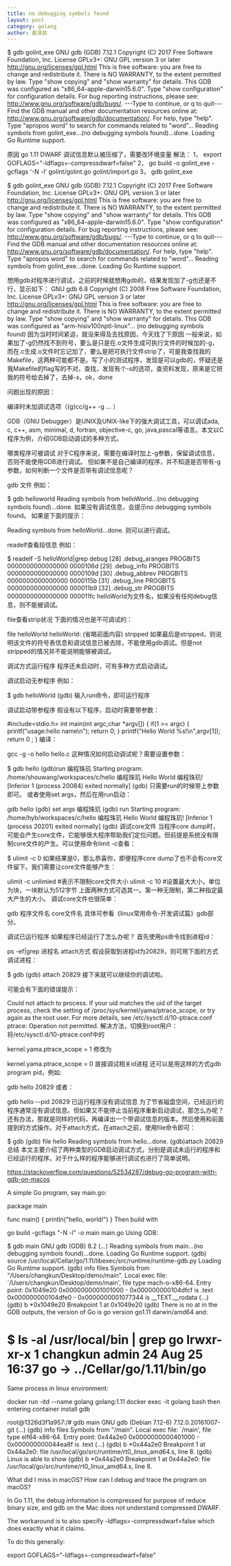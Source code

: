 ```yaml
---
title: no debugging symbols found
layout: post
category: golang
author: 夏泽民
---
```

$ gdb golint_exe 
GNU gdb (GDB) 7.12.1
Copyright (C) 2017 Free Software Foundation, Inc.
License GPLv3+: GNU GPL version 3 or later <http://gnu.org/licenses/gpl.html>
This is free software: you are free to change and redistribute it.
There is NO WARRANTY, to the extent permitted by law.  Type "show copying"
and "show warranty" for details.
This GDB was configured as "x86_64-apple-darwin15.6.0".
Type "show configuration" for configuration details.
For bug reporting instructions, please see:
<http://www.gnu.org/software/gdb/bugs/>.
---Type <return> to continue, or q <return> to quit---
Find the GDB manual and other documentation resources online at:
<http://www.gnu.org/software/gdb/documentation/>.
For help, type "help".
Type "apropos word" to search for commands related to "word"...
Reading symbols from golint_exe...(no debugging symbols found)...done.
Loading Go Runtime support.

 原因
 go 1.11 DWARF 调试信息默认被压缩了，需要改环境变量
 解法：
 1， export GOFLAGS="-ldflags=-compressdwarf=false"
 2，  go build -o golint_exe -gcflags '-N -l' golint/golint.go golint/import.go
 3， gdb golint_exe 
 

$ gdb golint_exe 
GNU gdb (GDB) 7.12.1
Copyright (C) 2017 Free Software Foundation, Inc.
License GPLv3+: GNU GPL version 3 or later <http://gnu.org/licenses/gpl.html>
This is free software: you are free to change and redistribute it.
There is NO WARRANTY, to the extent permitted by law.  Type "show copying"
and "show warranty" for details.
This GDB was configured as "x86_64-apple-darwin15.6.0".
Type "show configuration" for configuration details.
For bug reporting instructions, please see:
<http://www.gnu.org/software/gdb/bugs/>.
---Type <return> to continue, or q <return> to quit---
Find the GDB manual and other documentation resources online at:
<http://www.gnu.org/software/gdb/documentation/>.
For help, type "help".
Type "apropos word" to search for commands related to "word"...
Reading symbols from golint_exe...done.
Loading Go Runtime support.


<!-- more -->
想用gdb对程序进行调试，之前的时候就想用gdb的，结果发现加了-g也还是不行，显示如下：
GNU gdb 6.8
Copyright (C) 2008 Free Software Foundation, Inc.
License GPLv3+: GNU GPL version 3 or later <http://gnu.org/licenses/gpl.html>
This is free software: you are free to change and redistribute it.
There is NO WARRANTY, to the extent permitted by law.  Type "show copying"
and "show warranty" for details.
This GDB was configured as "arm-hisiv100nptl-linux"...
(no debugging symbols found)
因为当时时间紧迫，就没来得及去找原因，今天找了下原因
一般来说，如果加了-g仍然找不到符号，要么是只是在.o文件生成可执行文件的时候加的-g，而在.c生成.o文件时忘记加了，要么是把可执行文件strip了，可是我查找我的Makefile，这两种可能都不是。写了小的测试程序，发现是可以gdb的，怀疑还是我Makefile的flag写的不对，查找，发现有个-s的选项，查资料发现，原来是它把我的符号给去掉了，去掉-s，ok，done

问题出现的原因：

  编译时未加调试选项（(g)cc/g++  -g ... ）
  
 GDB（GNU Debugger）是UNIX及UNIX-like下的强大调试工具，可以调试ada, c, c++, asm, minimal, d, fortran, objective-c, go, java,pascal等语言。本文以C程序为例，介绍GDB启动调试的多种方式。

哪类程序可被调试
对于C程序来说，需要在编译时加上-g参数，保留调试信息，否则不能使用GDB进行调试。
但如果不是自己编译的程序，并不知道是否带有-g参数，如何判断一个文件是否带有调试信息呢？

gdb 文件
例如：

$ gdb helloworld
Reading symbols from helloWorld...(no debugging symbols found)...done.
如果没有调试信息，会提示no debugging symbols found。
如果是下面的提示：

Reading symbols from helloWorld...done.
则可以进行调试。

readelf查看段信息
例如：

$ readelf -S helloWorld|grep debug
  [28] .debug_aranges    PROGBITS         0000000000000000  0000106d
  [29] .debug_info       PROGBITS         0000000000000000  0000109d
  [30] .debug_abbrev     PROGBITS         0000000000000000  0000115b
  [31] .debug_line       PROGBITS         0000000000000000  000011b9
  [32] .debug_str        PROGBITS         0000000000000000  000011fc
helloWorld为文件名，如果没有任何debug信息，则不能被调试。

file查看strip状况
下面的情况也是不可调试的：

file helloWorld
helloWorld: (省略前面内容) stripped
如果最后是stripped，则说明该文件的符号表信息和调试信息已被去除，不能使用gdb调试。但是not stripped的情况并不能说明能够被调试。

调试方式运行程序
程序还未启动时，可有多种方式启动调试。

调试启动无参程序
例如：

$ gdb helloWorld
(gdb)
输入run命令，即可运行程序

调试启动带参程序
假设有以下程序，启动时需要带参数：

#include<stdio.h>
int main(int argc,char *argv[])
{
    if(1 >= argc)
    {
        printf("usage:hello name\n");
        return 0;
    }
    printf("Hello World %s!\n",argv[1]);
    return 0 ;
}
编译：

gcc -g -o hello hello.c
这种情况如何启动调试呢？需要设置参数：

$ gdb hello
(gdb)run 编程珠玑
Starting program: /home/shouwang/workspaces/c/hello 编程珠玑
Hello World 编程珠玑!
[Inferior 1 (process 20084) exited normally]
(gdb)
只需要run的时候带上参数即可。
或者使用set args，然后在用run启动：

gdb hello
(gdb) set args 编程珠玑
(gdb) run
Starting program: /home/hyb/workspaces/c/hello 编程珠玑
Hello World 编程珠玑!
[Inferior 1 (process 20201) exited normally]
(gdb)
调试core文件
当程序core dump时，可能会产生core文件，它能够很大程序帮助我们定位问题。但前提是系统没有限制core文件的产生。可以使用命令limit -c查看：

$ ulimit -c
0
如果结果是0，那么恭喜你，即便程序core dump了也不会有core文件留下。我们需要让core文件能够产生：

ulimit -c unlimied  #表示不限制core文件大小
ulimit -c 10        #设置最大大小，单位为块，一块默认为512字节
上面两种方式可选其一。第一种无限制，第二种指定最大产生的大小。
调试core文件也很简单：

gdb 程序文件名 core文件名
具体可参看《linux常用命令-开发调试篇》gdb部分。

调试已运行程序
如果程序已经运行了怎么办呢？
首先使用ps命令找到进程id：

ps -ef|grep 进程名
attach方式
假设获取到进程id为20829，则可用下面的方式调试进程：

$ gdb
(gdb) attach 20829
接下来就可以继续你的调试啦。

可能会有下面的错误提示：

Could not attach to process.  If your uid matches the uid of the target
process, check the setting of /proc/sys/kernel/yama/ptrace_scope, or try
again as the root user.  For more details, see /etc/sysctl.d/10-ptrace.conf
ptrace: Operation not permitted.
解决方法，切换到root用户：
将/etc/sysctl.d/10-ptrace.conf中的

kernel.yama.ptrace_scope = 1
修改为

kernel.yama.ptrace_scope = 0
直接调试相关id进程
还可以是用这样的方式gdb program pid，例如:

gdb hello 20829
或者：

gdb hello --pid 20829
已运行程序没有调试信息
为了节省磁盘空间，已经运行的程序通常没有调试信息。但如果又不能停止当前程序重新启动调试，那怎么办呢？还有办法，那就是同样的代码，再编译出一个带调试信息的版本。然后使用和前面提到的方式操作。对于attach方式，在attach之前，使用file命令即可：

$ gdb
(gdb) file hello
Reading symbols from hello...done.
(gdb)attach 20829
总结
本文主要介绍了两种类型的GDB启动调试方式，分别是调试未运行的程序和已经运行的程序。对于什么样的程序能够进行调试也进行了简单说明。


https://stackoverflow.com/questions/52534287/debug-go-program-with-gdb-on-macos

A simple Go program, say main.go:

package main

func main() {
    println("hello, world!")
}
Then build with

go build -gcflags "-N -l" -o main main.go
Using GDB:

$ gdb main
GNU gdb (GDB) 8.2
(...)
Reading symbols from main...(no debugging symbols found)...done.
Loading Go Runtime support.
(gdb) source /usr/local/Cellar/go/1.11/libexec/src/runtime/runtime-gdb.py
Loading Go Runtime support.
(gdb) info files
Symbols from "/Users/changkun/Desktop/demo/main".
Local exec file:
        `/Users/changkun/Desktop/demo/main', file type mach-o-x86-64.
        Entry point: 0x1049e20
        0x0000000001001000 - 0x000000000104dfcf is .text
        0x000000000104dfe0 - 0x0000000001077344 is __TEXT.__rodata
        (...)
(gdb) b *0x1049e20
Breakpoint 1 at 0x1049e20
(gdb)
There is no at in the GDB outputs, the version of Go is go version go1.11 darwin/amd64 and:

$ ls -al /usr/local/bin | grep go
lrwxr-xr-x    1 changkun  admin        24 Aug 25 16:37 go -> ../Cellar/go/1.11/bin/go
======

Same process in linux environment:

docker run -itd --name golang golang:1.11
docker exec -it golang bash
then entering container install gdb

root@1326d3f1a957:/# gdb main
GNU gdb (Debian 7.12-6) 7.12.0.20161007-git
(...)
(gdb) info files
Symbols from "/main".
Local exec file:
        `/main', file type elf64-x86-64.
        Entry point: 0x44a2e0
        0x0000000000401000 - 0x000000000044ea8f is .text
        (...)
(gdb) b *0x44a2e0
Breakpoint 1 at 0x44a2e0: file /usr/local/go/src/runtime/rt0_linux_amd64.s, line 8.
(gdb)
Linux is able to show (gdb) b *0x44a2e0
    Breakpoint 1 at 0x44a2e0: file /usr/local/go/src/runtime/rt0_linux_amd64.s, line 8.

What did I miss in macOS? How can I debug and trace the program on macOS?


In Go 1.11, the debug information is compressed for purpose of reduce binary size, and gdb on the Mac does not understand compressed DWARF.

The workaround is to also specify -ldflags=-compressdwarf=false which does exactly what it claims.

To do this generally:

export GOFLAGS="-ldflags=-compressdwarf=false"